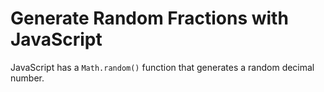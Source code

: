# Generate Random Fractions with JavaScript
JavaScript has a `Math.random()` function that generates a random decimal number.
